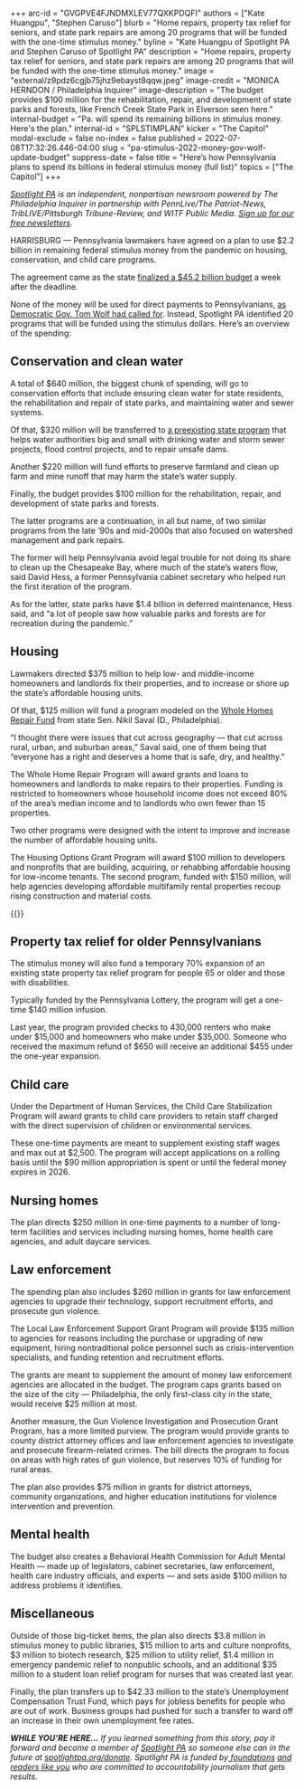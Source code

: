 +++
arc-id = "GVGPVE4FJNDMXLEV77QXKPDQFI"
authors = ["Kate Huangpu", "Stephen Caruso"]
blurb = "Home repairs, property tax relief for seniors, and state park repairs are among 20 programs that will be funded with the one-time stimulus money."
byline = "Kate Huangpu of Spotlight PA and Stephen Caruso of Spotlight PA"
description = "Home repairs, property tax relief for seniors, and state park repairs are among 20 programs that will be funded with the one-time stimulus money."
image = "external/z9pdz6cgjb75jhz9ebayst8qqw.jpeg"
image-credit = "MONICA HERNDON / Philadelphia Inquirer"
image-description = "The budget provides $100 million for the rehabilitation, repair, and development of state parks and forests, like French Creek State Park in Elverson seen here."
internal-budget = "Pa. will spend its remaining billions in stimulus money. Here's the plan."
internal-id = "SPLSTIMPLAN"
kicker = "The Capitol"
modal-exclude = false
no-index = false
published = 2022-07-08T17:32:26.446-04:00
slug = "pa-stimulus-2022-money-gov-wolf-update-budget"
suppress-date = false
title = "Here’s how Pennsylvania plans to spend its billions in federal stimulus money (full list)"
topics = ["The Capitol"]
+++

<a href="https://www.spotlightpa.org/"><i>Spotlight PA</i></a><i> is an independent, nonpartisan newsroom powered by The Philadelphia Inquirer in partnership with PennLive/The Patriot-News, TribLIVE/Pittsburgh Tribune-Review, and WITF Public Media. </i><a href="https://www.spotlightpa.org/newsletters"><i>Sign up for our free newsletters</i></a><i>.</i>

HARRISBURG — Pennsylvania lawmakers have agreed on a plan to use $2.2 billion in remaining federal stimulus money from the pandemic on housing, conservation, and child care programs.

The agreement came as the state <a href="https://www.spotlightpa.org/news/2022/07/pa-budget-education-funding-stimulus-money-plan/">finalized a $45.2 billion budget</a> a week after the deadline.

None of the money will be used for direct payments to Pennsylvanians, <a href="https://www.governor.pa.gov/newsroom/wolf-administration-continues-push-for-2000-direct-payments-to-pennsylvanians-as-prices-soar/">as Democratic Gov. Tom Wolf had called for</a>. Instead, Spotlight PA identified 20 programs that will be funded using the stimulus dollars. Here’s an overview of the spending:

<script src="https://www.spotlightpa.org/embed.js" async></script><div data-spl-embed-version="1" data-spl-src="https://www.spotlightpa.org/embeds/newsletter/"></div>

## Conservation and clean water

A total of $640 million, the biggest chunk of spending, will go to conservation efforts that include ensuring clean water for state residents, the rehabilitation and repair of state parks, and maintaining water and sewer systems.

Of that, $320 million will be transferred to <a href="https://dced.pa.gov/programs-funding/commonwealth-financing-authority-cfa/h20-pa/">a preexisting state program</a> that helps water authorities big and small with drinking water and storm sewer projects, flood control projects, and to repair unsafe dams.

Another $220 million will fund efforts to preserve farmland and clean up farm and mine runoff that may harm the state’s water supply.

Finally, the budget provides $100 million for the rehabilitation, repair, and development of state parks and forests.

The latter programs are a continuation, in all but name, of two similar programs from the late ‘90s and mid-2000s that also focused on watershed management and park repairs.

The former will help Pennsylvania avoid legal trouble for not doing its share to clean up the Chesapeake Bay, where much of the state’s waters flow, said David Hess, a former Pennsylvania cabinet secretary who helped run the first iteration of the program.

As for the latter, state parks have $1.4 billion in deferred maintenance, Hess said, and “a lot of people saw how valuable parks and forests are for recreation during the pandemic.”

## Housing

Lawmakers directed $375 million to help low- and middle-income homeowners and landlords fix their properties, and to increase or shore up the state’s affordable housing units.

Of that, $125 million will fund a program modeled on the <a href="https://www.legis.state.pa.us/cfdocs/billinfo/billinfo.cfm?syear=2021&sind=0&body=S&type=B&bn=1135">Whole Homes Repair Fund</a> from state Sen. Nikil Saval (D., Philadelphia).

“I thought there were issues that cut across geography — that cut across rural, urban, and suburban areas,” Saval said, one of them being that “everyone has a right and deserves a home that is safe, dry, and healthy.”

The Whole Home Repair Program will award grants and loans to homeowners and landlords to make repairs to their properties. Funding is restricted to homeowners whose household income does not exceed 80% of the area’s median income and to landlords who own fewer than 15 properties.

Two other programs were designed with the intent to improve and increase the number of affordable housing units.

The Housing Options Grant Program will award $100 million to developers and nonprofits that are building, acquiring, or rehabbing affordable housing for low-income tenants. The second program, funded with $150 million, will help agencies developing affordable multifamily rental properties recoup rising construction and material costs.

{{<picture src="external/98xbqakg6ngbpgrxteh8sccsvw.jpeg" description="$125 million will fund a program modeled on the Whole Homes Repair Fund from state Sen. Nikil Saval (D., Philadelphia)." caption="$125 million will fund a program modeled on the Whole Homes Repair Fund from state Sen. Nikil Saval (D., Philadelphia)." credit="MONICA HERNDON / Philadelphia Inquirer">}} 

## Property tax relief for older Pennsylvanians

The stimulus money will also fund a temporary 70% expansion of an existing state property tax relief program for people 65 or older and those with disabilities.

Typically funded by the Pennsylvania Lottery, the program will get a one-time $140 million infusion.

Last year, the program provided checks to 430,000 renters who make under $15,000 and homeowners who make under $35,000. Someone who received the maximum refund of $650 will receive an additional $455 under the one-year expansion.

## Child care

Under the Department of Human Services, the Child Care Stabilization Program will award grants to child care providers to retain staff charged with the direct supervision of children or environmental services.

These one-time payments are meant to supplement existing staff wages and max out at $2,500. The program will accept applications on a rolling basis until the $90 million appropriation is spent or until the federal money expires in 2026.

## Nursing homes

The plan directs $250 million in one-time payments to a number of long-term facilities and services including nursing homes, home health care agencies, and adult daycare services.

## Law enforcement

The spending plan also includes $260 million in grants for law enforcement agencies to upgrade their technology, support recruitment efforts, and prosecute gun violence.

The Local Law Enforcement Support Grant Program will provide $135 million to agencies for reasons including the purchase or upgrading of new equipment, hiring nontraditional police personnel such as crisis-intervention specialists, and funding retention and recruitment efforts.

The grants are meant to supplement the amount of money law enforcement agencies are allocated in the budget. The program caps grants based on the size of the city — Philadelphia, the only first-class city in the state, would receive $25 million at most.

Another measure, the Gun Violence Investigation and Prosecution Grant Program, has a more limited purview. The program would provide grants to county district attorney offices and law enforcement agencies to investigate and prosecute firearm-related crimes. The bill directs the program to focus on areas with high rates of gun violence, but reserves 10% of funding for rural areas.

The plan also provides $75 million in grants for district attorneys, community organizations, and higher education institutions for violence intervention and prevention.

<script src="https://www.spotlightpa.org/embed.js" async></script><div data-spl-embed-version="1" data-spl-src="https://www.spotlightpa.org/embeds/donate/"></div>

## Mental health

The budget also creates a Behavioral Health Commission for Adult Mental Health — made up of legislators, cabinet secretaries, law enforcement, health care industry officials, and experts — and sets aside $100 million to address problems it identifies.

## Miscellaneous

Outside of those big-ticket items, the plan also directs $3.8 million in stimulus money to public libraries, $15 million to arts and culture nonprofits, $3 million to biotech research, $25 million to utility relief, $1.4 million in emergency pandemic relief to nonpublic schools, and an additional $35 million to a student loan relief program for nurses that was created last year.

Finally, the plan transfers up to $42.33 million to the state’s Unemployment Compensation Trust Fund, which pays for jobless benefits for people who are out of work. Business groups had pushed for such a transfer to ward off an increase in their own unemployment fee rates.

<i><b>WHILE YOU’RE HERE...</b></i><i> If you learned something from this story, pay it forward and become a member of </i><a href="https://www.spotlightpa.org/"><i>Spotlight PA</i></a><i> so someone else can in the future at </i><a href="http://spotlightpa.org/donate"><i>spotlightpa.org/donate</i></a><i>. Spotlight PA is funded by</i><a href="https://www.spotlightpa.org/support"><i> foundations</i></a><i> </i><a href="https://www.spotlightpa.org/support"><i>and readers like you</i></a><i> who are committed to accountability journalism that gets results.</i>
